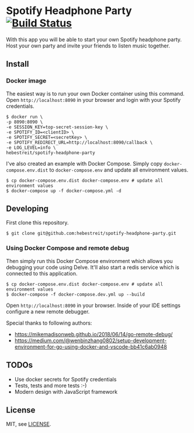 # Spotify Headphone Party [![Build Status](https://travis-ci.org/hebestreit/spotify-headphone-party.svg)](https://travis-ci.org/hebestreit/spotify-headphone-party)

With this app you will be able to start your own Spotify headphone party. Host your own party and invite your friends to listen music together.

## Install

### Docker image

The easiest way is to run your own Docker container using this command. Open `http://localhost:8090` in your browser and login with your Spotify credentials.

    $ docker run \
    -p 8090:8090 \
    -e SESSION_KEY=top-secret-session-key \
    -e SPOTIFY_ID=<clientID> \
    -e SPOTIFY_SECRET=<secretKey> \
    -e SPOTIFY_REDIRECT_URL=http://localhost:8090/callback \
    -e LOG_LEVEL=info \
    hebestreit/spotify-headphone-party

I've also created an example with Docker Compose. Simply copy `docker-compose.env.dist` to `docker-compose.env` and update all environment values. 

    $ cp docker-compose.env.dist docker-compose.env # update all environment values
    $ docker-compose up -f docker-compose.yml -d

## Developing

First clone this repository. 

    $ git clone git@github.com:hebestreit/spotify-headphone-party.git

### Using Docker Compose and remote debug
    
Then simply run this Docker Compose environment which allows you debugging your code using Delve. It'll also start a redis service which is connected to this application.

    $ cp docker-compose.env.dist docker-compose.env # update all environment values
    $ docker-compose -f docker-compose.dev.yml up --build

Open `http://localhost:8090` in your browser. Inside of your IDE settings configure a new remote debugger. 

Special thanks to following authors:

* https://mikemadisonweb.github.io/2018/06/14/go-remote-debug/
* https://medium.com/@wenbinzhang0802/setup-development-environment-for-go-using-docker-and-vscode-bb41c6ab0948

## TODOs

* Use docker secrets for Spotify credentials
* Tests, tests and more tests :-)
* Modern design with JavaScript framework

## License

MIT, see [LICENSE](https://github.com/hebestreit/spotify-headphone-party/blob/master/LICENSE).
